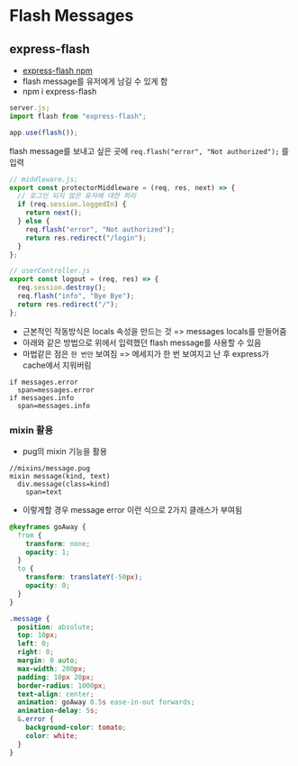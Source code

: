 # Flash Messages

## express-flash

- [express-flash npm](https://www.npmjs.com/package/express-flash)
- flash message를 유저에게 남길 수 있게 함
- npm i express-flash

```js
server.js;
import flash from "express-flash";

app.use(flash());
```

flash message를 보내고 싶은 곳에 `req.flash("error", "Not authorized");` 를 입력

```js
// middleware.js;
export const protectorMiddleware = (req, res, next) => {
  // 로그인 되지 않은 유저에 대한 처리
  if (req.session.loggedIn) {
    return next();
  } else {
    req.flash("error", "Not authorized");
    return res.redirect("/login");
  }
};
```

```js
// userController.js
export const logout = (req, res) => {
  req.session.destroy();
  req.flash("info", "Bye Bye");
  return res.redirect("/");
};
```

- 근본적인 작동방식은 locals 속성을 만드는 것 => messages locals를 만들어줌
- 아래와 같은 방법으로 위에서 입력했던 flash message를 사용할 수 있음
- 마법같은 점은 `한 번만` 보여짐 => 메세지가 한 번 보여지고 난 후 express가 cache에서 지워버림

```pug
if messages.error
  span=messages.error
if messages.info
  span=messages.info
```

### mixin 활용

- pug의 mixin 기능을 활용

```pug
//mixins/message.pug
mixin message(kind, text)
  div.message(class=kind)
    span=text
```

- 이렇게할 경우 message error 이런 식으로 2가지 클래스가 부여됨

```scss
@keyframes goAway {
  from {
    transform: none;
    opacity: 1;
  }
  to {
    transform: translateY(-50px);
    opacity: 0;
  }
}

.message {
  position: absolute;
  top: 10px;
  left: 0;
  right: 0;
  margin: 0 auto;
  max-width: 200px;
  padding: 10px 20px;
  border-radius: 1000px;
  text-align: center;
  animation: goAway 0.5s ease-in-out forwards;
  animation-delay: 5s;
  &.error {
    background-color: tomato;
    color: white;
  }
}
```
